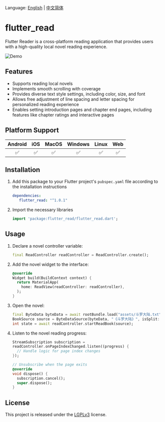 Language: [English](https://github.com/ysbing/flutter_read/raw/master/README.md) | [中文简体](https://github.com/ysbing/flutter_read/raw/master/README_zh.md)

# flutter_read

Flutter Reader is a cross-platform reading application that provides users with a high-quality local novel reading experience.

![Demo](https://github.com/ysbing/flutter_read/raw/master/demo.webp)

## Features

- Supports reading local novels
- Implements smooth scrolling with coverage
- Provides diverse text style settings, including color, size, and font
- Allows free adjustment of line spacing and letter spacing for personalized reading experience
- Enables setting introduction pages and chapter end pages, including features like chapter ratings and interactive pages

## Platform Support

| Android | iOS | MacOS | Windows | Linux | Web |
| :-----: | :-: | :---: | :-: | :---: | :-----: |
|   ✅    | ✅  |  ✅   | ✅  |  ✅   |   ✅    |


## Installation

1. Add this package to your Flutter project's `pubspec.yaml` file according to the installation instructions
   ```yaml
   dependencies:
      flutter_read: "^1.0.1"
   ```

2. Import the necessary libraries

   ```dart
   import 'package:flutter_read/flutter_read.dart';
   ```

## Usage

1. Declare a novel controller variable:
   ```dart
   final ReadController readController = ReadController.create();
   ```

2. Add the novel widget to the interface:
   ```dart
   @override            
   Widget build(BuildContext context) {
     return MaterialApp(
       home: ReadView(readController: readController),
     );
   }
   ```

3. Open the novel:
   ```dart
   final ByteData byteData = await rootBundle.load("assets/斗罗大陆.txt");
   BookSource source = ByteDataSource(byteData, "《斗罗大陆》", isSplit: true);
   int state = await readController.startReadBook(source);
   ```

4. Listen to the novel reading progress:
   ```dart
   StreamSubscription subscription =
   readController.onPageIndexChanged.listen((progress) {
     // Handle logic for page index changes
   });
   
   // Unsubscribe when the page exits
   @override
   void dispose() {
     subscription.cancel();
     super.dispose();
   }
   ```

## License

This project is released under the [LGPLv3](https://opensource.org/licenses/LGPL-3.0) license.